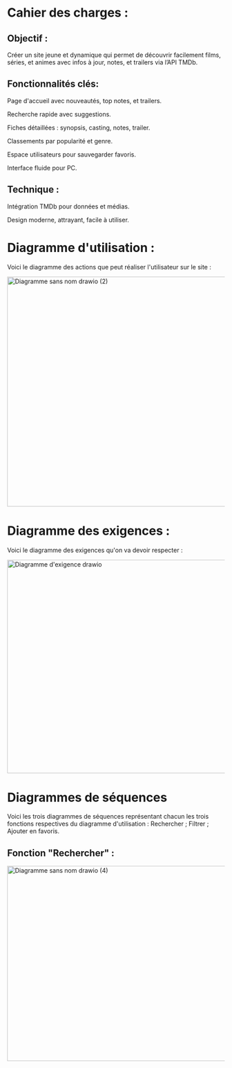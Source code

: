 # Cahier des charges : #
## Objectif : ##

Créer un site jeune et dynamique qui permet de découvrir facilement films, séries, et animes avec infos à jour, notes, et trailers via l’API TMDb.

## Fonctionnalités clés: ##

Page d'accueil avec nouveautés, top notes, et trailers.

Recherche rapide avec suggestions.

Fiches détaillées : synopsis, casting, notes, trailer.

Classements par popularité et genre.

Espace utilisateurs pour sauvegarder favoris.

Interface fluide pour PC.

## Technique : ##

Intégration TMDb pour données et médias.

Design moderne, attrayant, facile à utiliser.

# Diagramme d'utilisation : #

Voici le diagramme des actions que peut réaliser l'utilisateur sur le site :


<img width="781" height="531" alt="Diagramme sans nom drawio (2)" src="https://github.com/user-attachments/assets/4caf7117-341c-48bd-be46-81e8bf882140" />

# Diagramme des exigences : #

Voici le diagramme des exigences qu'on va devoir respecter :


<img width="921" height="493" alt="Diagramme d'exigence drawio" src="https://github.com/user-attachments/assets/dc81fc1b-f537-40c5-95cc-bf974b8715a2" />

# Diagrammes de séquences #

Voici les trois diagrammes de séquences représentant chacun les trois fonctions respectives du diagramme d'utilisation : Rechercher ; Filtrer ; Ajouter en favoris.

## Fonction "Rechercher" : ##


<img width="601" height="451" alt="Diagramme sans nom drawio (4)" src="https://github.com/user-attachments/assets/b03c7484-a0e1-42cd-9627-bcb496bd1537" />


